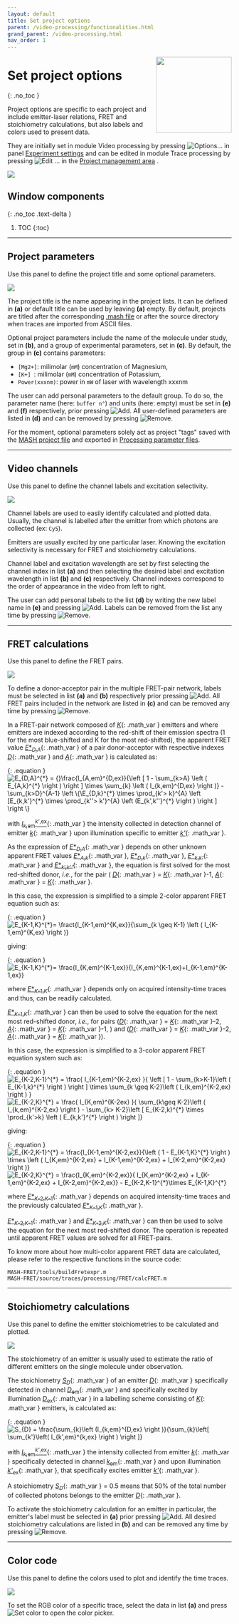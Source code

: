 ```yaml
---
layout: default
title: Set project options
parent: /video-processing/functionalities.html
grand_parent: /video-processing.html
nav_order: 1
---
```


<img src="../../assets/images/logos/logo-video-processing_400px.png" width="170" style="float:right; margin-left: 15px;"/>

# Set project options
{: .no_toc }

Project options are specific to each project and include emitter-laser relations, FRET and stoichiometry calculations, but also labels and colors used to present data.

They are initially set in module Video processing by pressing 
![Options...](../../assets/images/gui/VP-but-options3p.png "Options...") in panel 
[Experiment settings](../panels/panel-experiment-settings.html) and can be edited in module Trace processing by pressing 
![Edit ...](../../assets/images/gui/TP-but-edit-3p.png "Edit ...") in the 
[Project management area](.././trace-processing/panels/area-project-management.html) .

<a class="plain" href="../../assets/images/gui/VP-panel-expset-opt.png"><img src="../../assets/images/gui/VP-panel-expset-opt.png" style="max-width: 546px;"/></a>


## Window components
{: .no_toc .text-delta }

1. TOC
{:toc}

---

## Project parameters

Use this panel to define the project title and some optional parameters.

<a class="plain" href="../../assets/images/gui/VP-panel-expset-opt-projprm.png"><img src="../../assets/images/gui/VP-panel-expset-opt-projprm.png" style="max-width: 250px;"/></a>

The project title is the name appearing in the project lists. 
It can be defined in **(a)** or default title can be used by leaving **(a)** empty.
By default, projects are titled after the corresponding 
[.mash file](../../output-files/mash-mash-project.html) or after the source directory when traces are imported from ASCII files.

Optional project parameters include the name of the molecule under study, set in **(b)**, and a group of experimental parameters, set in **(c)**.
By default, the group in **(c)** contains parameters:
* `[Mg2+]`: milimolar (`mM`) concentration of Magnesium,
* `[K+] `: milimolar (`mM`) concentration of Potassium,
* `Power(xxxnm)`: power in `mW` of laser with wavelength xxxnm

The user can add personal parameters to the default group.
To do so, the parameter name (here: `buffer n°`) and units (here: empty) must be set in **(e)** and **(f)** respectively, prior pressing 
![Add](../../assets/images/gui/VP-but-add.png "Add").
All user-defined parameters are listed in **(d)** and can be removed by pressing 
![Remove](../../assets/images/gui/VP-but-remove.png "Remove"). 

For the moment, optional parameters solely act as project "tags" saved with the 
[MASH project file](../../output-files/mash-mash-project.html) and exported in
[Processing parameter files](../../output-files/log-processing-parameters.html).


---

## Video channels

Use this panel to define the channel labels and excitation selectivity.

<a class="plain" href="../../assets/images/gui/VP-panel-expset-opt-channels.png"><img src="../../assets/images/gui/VP-panel-expset-opt-channels.png" style="max-width: 250px;"/></a>

Channel labels are used to easily identify calculated and plotted data. 
Usually, the channel is labelled after the emitter from which photons are collected (ex: `Cy5`).

Emitters are usually excited by one particular laser. 
Knowing the excitation selectivity is necessary for FRET and stoichiometry calculations.

Channel label and excitation wavelength are set by first selecting the channel index in list **(a)** and then selecting the desired label and excitation wavelength in list **(b)** and **(c)** respectively.
Channel indexes correspond to the order of appearance in the video from left to right.

The user can add personal labels to the list **(d)** by writing the new label name in **(e)** and pressing 
![Add](../../assets/images/gui/VP-but-add.png "Add"). 
Labels can be removed from the list any time by pressing 
![Remove](../../assets/images/gui/VP-but-remove.png "Remove").

---

## FRET calculations

Use this panel to define the FRET pairs.

<a class="plain" href="../../assets/images/gui/VP-panel-expset-opt-fret.png"><img src="../../assets/images/gui/VP-panel-expset-opt-fret.png" style="max-width: 250px;"/></a>

To define a donor-acceptor pair in the multiple FRET-pair network, labels must be selected in list **(a)** and **(b)** respectively prior pressing 
![Add](../../assets/images/gui/VP-but-add.png "Add").
All FRET pairs included in the network are listed in **(c)** and can be removed any time by pressing 
![Remove](../../assets/images/gui/VP-but-remove.png "Remove").

In a FRET-pair network composed of 
[*K*](){: .math_var } emitters and where emitters are indexed according to the red-shift of their emission spectra (1 for the most blue-shifted and K for the most red-shifted), the apparent FRET value 
[*E*\*<sub>*D*,*A*</sub>](){: .math_var } of a pair donor-acceptor with respective indexes 
[*D*](){: .math_var } and 
[*A*](){: .math_var } is calculated as:

{: .equation }
<img src="../../assets/images/equations/VP-eq-fret-calc-01.gif" alt="E_{D,A}^{*} = {}\frac{I_{A,em}^{D,ex}}{\left [ 1 - \sum_{k>A} \left ( E_{A,k}^{*}  \right ) \right ] \times \sum_{k} \left ( I_{k,em}^{D,ex}  \right )} - \sum_{k>D}^{A-1} \left \{\E_{D,k}^{*} \times \prod_{k'> k}^{A} \left [E_{k,k'}^{*} \times \prod_{k''> k'}^{A} \left (E_{k',k''}^{*}  \right )  \right ]  \right \}">

with 
[*I*<sub>*k*,em</sub><sup>*k'*,ex</sup>](){: .math_var } the intensity collected in detection channel of emitter 
[*k*](){: .math_var } upon illumination specific to emitter 
[*k'*](){: .math_var }.

As the expression of 
[*E*\*<sub>*D*,*A*</sub>](){: .math_var } depends on other unknown apparent FRET values 
[*E*\*<sub>*A*,*k*</sub>](){: .math_var }, 
[*E*\*<sub>*D*,*k*</sub>](){: .math_var }, 
[*E*\*<sub>*k*,*k'*</sub>](){: .math_var } and 
[*E*\*<sub>*k*',*k''*</sub>](){: .math_var }, the equation is first solved for the most red-shifted donor, *i.e.*, for the pair (
[*D*](){: .math_var } = [*K*](){: .math_var }-1, 
[*A*](){: .math_var } = [*K*](){: .math_var }.

In this case, the expression is simplified to a simple 2-color apparent FRET equation such as:

{: .equation }
<img src="../../assets/images/equations/VP-eq-fret-calc-02.gif" alt="E_{K-1,K}^{*}= \fract{I_{K-1,em}^{K,ex}}{\sum_{k \geq K-1} \left ( I_{K-1,em}^{K,ex} \right )}">

giving:

{: .equation }
<img src="../../assets/images/equations/VP-eq-fret-calc-03.gif" alt="E_{K-1,K}^{*}= \frac{I_{K,em}^{K-1,ex}}{I_{K,em}^{K-1,ex}+I_{K-1,em}^{K-1,ex}}">

where 
[*E*\*<sub>*K*-1,*K*</sub>](){: .math_var } depends only on acquired intensity-time traces and thus, can be readily calculated.

[*E*\*<sub>*K*-1,*K*</sub>](){: .math_var } can then be used to solve the equation for the next most red-shifted donor, *i.e.*, for pairs 
([*D*](){: .math_var } = [*K*](){: .math_var }-2, 
[*A*](){: .math_var } = [*K*](){: .math_var }-1, ) and 
([*D*](){: .math_var } = [*K*](){: .math_var }-2, 
[*A*](){: .math_var } = [*K*](){: .math_var }).

In this case, the expression is simplified to a 3-color apparent FRET equation system such as:

{: .equation }
<img src="../../assets/images/equations/VP-eq-fret-calc-04.gif" alt="E_{K-2,K-1}^{*} = \frac{ I_{K-1,em}^{K-2,ex} }{ \left [ 1 - \sum_{k>K-1}\left ( E_{K-1,k}^{*} \right ) \right ] \times \sum_{k \geq  K-2}\left ( I_{k,em}^{K-2,ex} \right )  }"><br>
<img src="../../assets/images/equations/VP-eq-fret-calc-05.gif" alt="E_{K-2,K}^{*} = \frac{ I_{K,em}^{K-2ex} }{ \sum_{k\geq K-2}\left ( I_{k,em}^{K-2,ex} \right ) - \sum_{k> K-2}\left [ E_{K-2,k}^{*} \times \prod_{k'>k} \left ( E_{k,k'}^{*} \right ) \right ]}">

giving:

{: .equation }
<img src="../../assets/images/equations/VP-eq-fret-calc-06.gif" alt="E_{K-2,K-1}^{*} = \frac{I_{K-1,em}^{K-2,ex}}{\left ( 1 - E_{K-1,K}^{*} \right ) \times \left ( I_{K,em}^{K-2,ex} + I_{K-1,em}^{K-2,ex} + I_{K-2,em}^{K-2,ex} \right )}"><br>
<img src="../../assets/images/equations/VP-eq-fret-calc-07.gif" alt="E_{K-2,K}^{*} = \frac{I_{K,em}^{K-2,ex}}{ I_{K,em}^{K-2,ex} + I_{K-1,em}^{K-2,ex} + I_{K-2,em}^{K-2,ex}} - E_{K-2,K-1}^{*}\times E_{K-1,K}^{*}">

where 
[*E*\*<sub>*K*-2,*K*-1</sub>](){: .math_var } depends on acquired intensity-time traces and the previously calculated 
[*E*\*<sub>*K*-1,*K*</sub>](){: .math_var }.

[*E*\*<sub>*K*-2,*K*-1</sub>](){: .math_var } and 
[*E*\*<sub>*K*-2,*K*</sub>](){: .math_var } can then be used to solve the equation for the next most red-shifted donor.
The operation is repeated until apparent FRET values are solved for all FRET-pairs.

To know more about how multi-color apparent FRET data are calculated, please refer to the respective functions in the source code:

```
MASH-FRET/tools/buildFretexpr.m
MASH-FRET/source/traces/processing/FRET/calcFRET.m
```

---

## Stoichiometry calculations

Use this panel to define the emitter stoichiometries to be calculated and plotted.

<a class="plain" href="../../assets/images/gui/VP-panel-expset-opt-s.png"><img src="../../assets/images/gui/VP-panel-expset-opt-s.png" style="max-width: 250px;"/></a>

The stoichiometry of an emitter is usually used to estimate the ratio of different emitters on the single molecule under observation.

The stoichiometry 
[*S*<sub>*D*</sub>](){: .math_var } of an emitter 
[*D*](){: .math_var } specifically detected in channel 
[*D*<sub>em</sub>](){: .math_var } and specifically excited by illumination 
[*D*<sub>ex</sub>](){: .math_var } in a labelling scheme consisting of 
[*K*](){: .math_var } emitters, is calculated as:

{: .equation }
<img src="../../assets/images/equations/VP-eq-s-calc.gif" alt="S_{D} = \frac{\sum_{k}\left (I_{k,em}^{D,ex} \right )}{\sum_{k}\left[ \sum_{k'}\left( I_{k',em}^{k,ex} \right ) \right ]}">

with 
[*I*<sub>*k*,em</sub><sup>*k'*,ex</sup>](){: .math_var } the intensity collected from emitter 
[*k*](){: .math_var } specifically detected in channel 
[*k*<sub>em</sub>](){: .math_var } and upon illumination 
[*k'*<sub>ex</sub>](){: .math_var }, that specifically excites emitter 
[*k'*](){: .math_var }.

A stoichiometry 
[*S*<sub>*D*</sub>](){: .math_var } = 0.5 means that 50% of the total number of collected photons belongs to the emitter 
[*D*](){: .math_var }.

To activate the stoichiometry calculation for an emitter in particular, the emitter's label must be selected in **(a)** prior pressing 
![Add](../../assets/images/gui/VP-but-add.png "Add").
All desired stoichiometry calculations are listed in **(b)** and can be removed any time by pressing 
![Remove](../../assets/images/gui/VP-but-remove.png "Remove").

---

## Color code

Use this panel to define the colors used to plot and identify the time traces.

<a class="plain" href="../../assets/images/gui/VP-panel-expset-opt-colors.png"><img src="../../assets/images/gui/VP-panel-expset-opt-colors.png" style="max-width: 250px;"/></a>

To set the RGB color of a specific trace, select the data in list **(a)** and press
![Set color](../../assets/images/gui/VP-but-set-color.png "Set color") to open the color picker.

